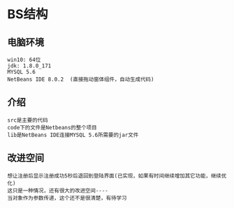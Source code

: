 #  BS结构

## 电脑环境  

    win10: 64位
    jdk: 1.8.0_171  
    MYSQL 5.6  
    NetBeans IDE 8.0.2  (直接拖动窗体组件，自动生成代码)  
    
## 介绍

    src是主要的代码
    code下的文件是Netbeans的整个项目
    lib是NetBeans IDE连接MYSQL 5.6所需要的jar文件
    
## 改进空间

    想让注册后显示注册成功5秒后退回到登陆界面(已实现，如果有时间继续增加其它功能，继续优化)  
    这只是一种情况，还有很大的改进空间----  
    当对象作为参数传递，这个还不是很清楚，有待学习
